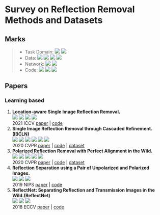 # Survey on Reflection Removal Methods and Datasets

## Marks
>* Task Domain: ![](https://img.shields.io/badge/task-polar-green) ![](https://img.shields.io/badge/task-single%20image-blue)  
> * Data: ![](https://img.shields.io/badge/data-real-orange) ![](https://img.shields.io/badge/data-synthetic-blueviolet) ![](https://img.shields.io/badge/data-both-violet) ![](https://img.shields.io/badge/data-new%20dataset-ff69b4)  
> * Network: ![](https://img.shields.io/badge/net-rnn-yellow) ![](https://img.shields.io/badge/net-attetnion-red)  
> * Code: ![](https://img.shields.io/badge/code-pytorch-lightgreen) ![](https://img.shields.io/badge/code-tensorflow-lightblue) ![](https://img.shields.io/badge/code-trainable-black)

## Papers

### Learning based
   
1. **Location-aware Single Image Reflection Removal.** \
   ![](https://img.shields.io/badge/task-single%20image-blue) ![](https://img.shields.io/badge/data-both-violet) ![](https://img.shields.io/badge/net-attetnion-red) ![](https://img.shields.io/badge/code-pytorch-lightgreen) \
   2021 ICCV [paper](https://openaccess.thecvf.com/content/ICCV2021/papers/Dong_Location-Aware_Single_Image_Reflection_Removal_ICCV_2021_paper.pdf) | [code](https://github.com/zdlarr/Location-aware-SIRR)  
2. **Single Image Reflection Removal through Cascaded Refinement. (IBCLN)** \
    ![](https://img.shields.io/badge/task-single%20image-blue) ![](https://img.shields.io/badge/data-both-violet) ![](https://img.shields.io/badge/data-new%20dataset-ff69b4) ![](https://img.shields.io/badge/net-rnn-yellow) ![](https://img.shields.io/badge/-pytorch-lightgreen) ![](https://img.shields.io/badge/code-trainable-black) \
   2020 CVPR [paper](https://arxiv.org/pdf/1911.06634.pdf) | [code](https://github.com/JHL-HUST/IBCLN) | [dataset](https://drive.google.com/file/d/1YWkm80jWsjX6XwLTHOsa8zK3pSRalyCg/view)
3. **Polarized Reflection Removal with Perfect Alignment in the Wild.** \
   ![](https://img.shields.io/badge/task-polar-green) ![](https://img.shields.io/badge/data-real-orange) ![](https://img.shields.io/badge/data-new%20dataset-ff69b4) ![](https://img.shields.io/badge/code-tensorflow-lightblue) ![](https://img.shields.io/badge/code-trainable-black) \
   2020 CVPR  [paper](http://openaccess.thecvf.com/content_CVPR_2020/papers/Lei_Polarized_Reflection_Removal_With_Perfect_Alignment_in_the_Wild_CVPR_2020_paper.pdf) | [code](https://github.com/ChenyangLEI/polarization-reflection-removal) | [dataset](https://alexzhao-hugga.github.io/Real-World-Reflection-Removal/Polarized%20Dataset.html)
4. **Reflection Separation using a Pair of Unpolarized and Polarized Images.** \
   ![](https://img.shields.io/badge/task-polar-green) ![](https://img.shields.io/badge/data-synthetic-blueviolet) ![](https://img.shields.io/badge/code-pytorch-lightgreen) \
2019 NIPS [paper](https://proceedings.neurips.cc/paper/2019/file/d47bf0af618a3523a226ed7cada85ce3-Paper.pdf) | [code](https://github.com/YouweiLyu/reflection_separation_with_un-polarized_images)
5. **ReflectNet: Separating Reflection and Transmission Images in the Wild.(ReflectNet)** \
   ![](https://img.shields.io/badge/task-polar-green) ![](https://img.shields.io/badge/data-synthetic-blueviolet) ![](https://img.shields.io/badge/code-tensorflow-lightblue) \
2018 ECCV [paper](https://research.nvidia.com/sites/default/files/pubs/2018-09_Separating-Reflection-and/reflection_removal_eccv18.pdf) | [code](https://github.com/NVlabs/ReflectNet)





